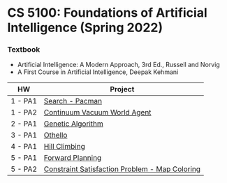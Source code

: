 # CS 5100: Foundations of Artificial Intelligence (Spring 2022)

### Textbook
* Artificial Intelligence: A Modern Approach, 3rd Ed., Russell and Norvig
* A First Course in Artificial Intelligence, Deepak Kehmani


| HW      | Project                                                                                 |
|---------|-----------------------------------------------------------------------------------------|
| 1 - PA1 | [Search - Pacman](https://github.com/prasadshreyas/Pacman-Search.git)                   |
| 1 - PA2 | [Continuum Vacuum World Agent](https://github.com/prasadshreyas/Continuum-Vacuum-World-Agent.git) |
| 2 - PA1 | [Genetic Algorithm]()                                     |
| 3 - PA1 | [Othello](https://github.com/prasadshreyas/Othello)                                                                                        |
| 4 - PA1 |  [Hill Climbing]()                                                                                       |
| 5 - PA1 |  [Forward Planning]()                                                                                       |
| 5 - PA2 |  [Constraint Satisfaction Problem - Map Coloring]()                                                                                       |
